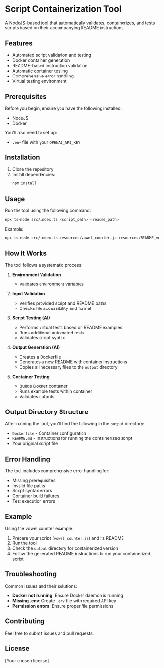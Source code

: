 # Script Containerization Tool

A NodeJS-based tool that automatically validates, containerizes, and tests scripts based on their accompanying README instructions.

## Features

- Automated script validation and testing
- Docker container generation
- README-based instruction validation
- Automatic container testing
- Comprehensive error handling
- Virtual testing environment

## Prerequisites

Before you begin, ensure you have the following installed:
- NodeJS
- Docker

You'll also need to set up:
- `.env` file with your `OPENAI_API_KEY`

## Installation

1. Clone the repository
2. Install dependencies:
   ```bash
   npm install
   ```

## Usage

Run the tool using the following command:

```bash
npx ts-node src/index.ts <script_path> <readme_path>
```

Example:
```bash
npx ts-node src/index.ts resources/vowel_counter.js resources/README_vowel_counter.md
```

## How It Works

The tool follows a systematic process:

1. **Environment Validation**
   - Validates environment variables

2. **Input Validation**
   - Verifies provided script and README paths
   - Checks file accessibility and format

3. **Script Testing (AI)**
   - Performs virtual tests based on README examples
   - Runs additional automated tests
   - Validates script syntax

4. **Output Generation (AI)**
   - Creates a Dockerfile
   - Generates a new README with container instructions
   - Copies all necessary files to the `output` directory

5. **Container Testing**
   - Builds Docker container
   - Runs example tests within container
   - Validates outputs

## Output Directory Structure

After running the tool, you'll find the following in the `output` directory:
- `Dockerfile` - Container configuration
- `README.md` - Instructions for running the containerized script
- Your original script file

## Error Handling

The tool includes comprehensive error handling for:
- Missing prerequisites
- Invalid file paths
- Script syntax errors
- Container build failures
- Test execution errors

## Example

Using the vowel counter example:

1. Prepare your script (`vowel_counter.js`) and its README
2. Run the tool
3. Check the `output` directory for containerized version
4. Follow the generated README instructions to run your containerized script

## Troubleshooting

Common issues and their solutions:

- **Docker not running**: Ensure Docker daemon is running
- **Missing .env**: Create `.env` file with required API key
- **Permission errors**: Ensure proper file permissions

## Contributing

Feel free to submit issues and pull requests.

## License

[Your chosen license]